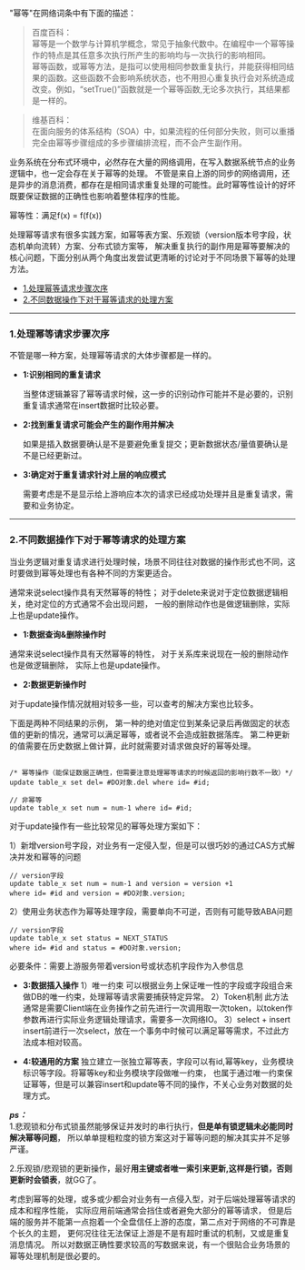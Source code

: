 <br>

"幂等"在网络词条中有下面的描述：
  
  
> 百度百科：<br>
  幂等是一个数学与计算机学概念，常见于抽象代数中。在编程中一个幂等操作的特点是其任意多次执行所产生的影响均与一次执行的影响相同。<br>
  幂等函数，或幂等方法，是指可以使用相同参数重复执行，并能获得相同结果的函数。这些函数不会影响系统状态，也不用担心重复执行会对系统造成改变。例如，“setTrue()”函数就是一个幂等函数,无论多次执行，其结果都是一样的。

> 维基百科：<br>
  在面向服务的体系结构（SOA）中，如果流程的任何部分失败，则可以重播完全由幂等步骤组成的多步骤编排流程，而不会产生副作用。

业务系统在分布式环境中，必然存在大量的网络调用，在写入数据系统节点的业务逻辑中，也一定会存在关于幂等的处理。
不管是来自上游的同步的网络调用，还是异步的消息消费，都存在是相同请求重复处理的可能性。此时幂等性设计的好坏既要保证数据的正确性也影响着整体程序的性能。

幂等性：满足f(x) = f(f(x))

处理幂等请求有很多实践方案，如幂等表方案、乐观锁（version版本号字段，状态机单向流转）方案、分布式锁方案等，
解决重复执行的副作用是幂等要解决的核心问题，下面分别从两个角度出发尝试更清晰的讨论对于不同场景下幂等的处理方法。

- [1.处理幂等请求步骤次序]()
- [2.不同数据操作下对于幂等请求的处理方案]()

* * *

### 1.处理幂等请求步骤次序

不管是哪一种方案，处理幂等请求的大体步骤都是一样的。

- **1:识别相同的重复请求**

    当整体逻辑兼容了幂等请求时候，这一步的识别动作可能并不是必要的，识别重复请求通常在insert数据时比较必要。
    
- **2:找到重复请求可能会产生的副作用并解决**

    如果是插入数据要确认是不是要避免重复提交；更新数据状态/量值要确认是不是已经更新过。
    
- **3:确定对于重复请求针对上层的响应模式**

    需要考虑是不是显示给上游响应本次的请求已经成功处理并且是重复请求，需要和业务协定。


* * *

### 2.不同数据操作下对于幂等请求的处理方案

当业务逻辑对重复请求进行处理时候，场景不同往往对数据的操作形式也不同，这时要做到幂等处理也有各种不同的方案更适合。

通常来说select操作具有天然幂等的特性；
对于delete来说对于定位数据逻辑相关，绝对定位的方式通常不会出现问题，
一般的删除动作也是做逻辑删除，实际上也是update操作。

- **1:数据查询&删除操作时**

通常来说select操作具有天然幂等的特性，
对于关系库来说现在一般的删除动作也是做逻辑删除，
实际上也是update操作。

- **2:数据更新操作时**

对于update操作情况就相对较多一些，可以查考的解决方案也比较多。

下面是两种不同结果的示例，
第一种的绝对值定位到某条记录后再做固定的状态值的更新的情况，通常可以满足幂等，或者说不会造成脏数据落库。
第二种更新的值需要在历史数据上做计算，此时就需要对请求做良好的幂等处理。

```

/* 幂等操作（能保证数据正确性，但需要注意处理幂等请求的时候返回的影响行数不一致）*/
update table_x set del= #DO对象.del where id= #id;

// 非幂等
update table_x set num = num-1 where id= #id;

```
对于update操作有一些比较常见的幂等处理方案如下：

1）新增version号字段，对业务有一定侵入型，但是可以很巧妙的通过CAS方式解决并发和幂等的问题
```
// version字段
update table_x set num = num-1 and version = version +1 
where id= #id and version = #DO对象.version;
```

2）使用业务状态作为幂等处理字段，需要单向不可逆，否则有可能导致ABA问题
```
// version字段
update table_x set status = NEXT_STATUS
where id= #id and status = #DO对象.version;
```
必要条件：需要上游服务带着version号或状态机字段作为入参信息

- **3:数据插入操作**
1）唯一约束
    可以根据业务上保证唯一性的字段或字段组合来做DB的唯一约束，处理幂等请求需要捕获特定异常。
2）Token机制
    此方法通常是需要Client端在业务操作之前先进行一次调用取一次token，以token作参数再进行实际业务逻辑处理请求，需要多一次网络IO。
3）select + insert
    insert前进行一次select，放在一个事务中时候可以满足幂等需求，不过此方法成本相对较高。

- **4:较通用的方案**
独立建立一张独立幂等表，字段可以有id,幂等key，业务模块标识等字段。将幂等key和业务模块字段做唯一约束，
也属于通过唯一约束保证幂等，但是可以兼容insert和update等不同的操作，不关心业务对数据的处理方式。

***ps：***<br>
1.悲观锁和分布式锁虽然能够保证并发时的串行执行，**但是单有锁逻辑未必能同时解决幂等问题**，
所以单单提粗粒度的锁方案这对于幂等问题的解决其实并不足够严谨。

2.乐观锁/悲观锁的更新操作，最好**用主键或者唯一索引来更新,这样是行锁，否则更新时会锁表**，就GG了。


考虑到幂等的处理，或多或少都会对业务有一点侵入型，对于后端处理幂等请求的成本和程序性能，
实际应用前端通常会挡住或者避免大部分的幂等请求，
但是后端的服务并不能第一点抱着一个全盘信任上游的态度，第二点对于网络的不可靠是个长久的主题，
更何况往往无法保证上游是不是有超时重试的机制，又或是重复消息情况。
所以对数据正确性要求较高的写数据来说，有一个很贴合业务场景的幂等处理机制是很必要的。







